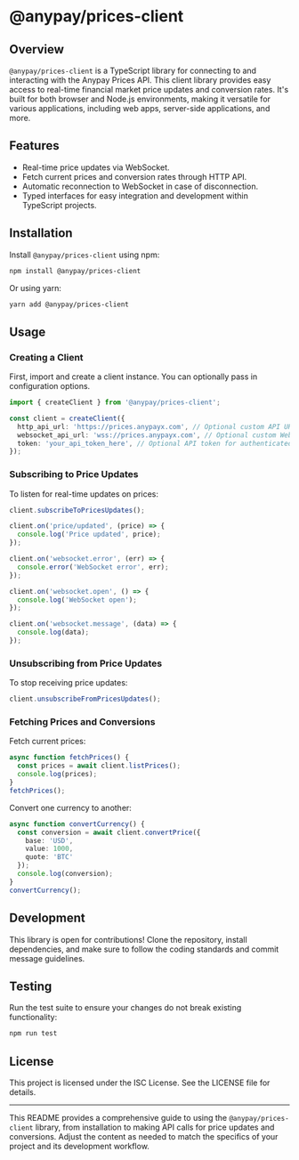 # @anypay/prices-client

## Overview

`@anypay/prices-client` is a TypeScript library for connecting to and interacting with the Anypay Prices API. This client library provides easy access to real-time financial market price updates and conversion rates. It's built for both browser and Node.js environments, making it versatile for various applications, including web apps, server-side applications, and more.

## Features

- Real-time price updates via WebSocket.
- Fetch current prices and conversion rates through HTTP API.
- Automatic reconnection to WebSocket in case of disconnection.
- Typed interfaces for easy integration and development within TypeScript projects.

## Installation

Install `@anypay/prices-client` using npm:

```bash
npm install @anypay/prices-client
```

Or using yarn:

```bash
yarn add @anypay/prices-client
```

## Usage

### Creating a Client

First, import and create a client instance. You can optionally pass in configuration options.

```typescript
import { createClient } from '@anypay/prices-client';

const client = createClient({
  http_api_url: 'https://prices.anypayx.com', // Optional custom API URL
  websocket_api_url: 'wss://prices.anypayx.com', // Optional custom WebSocket URL
  token: 'your_api_token_here', // Optional API token for authenticated requests
});
```

### Subscribing to Price Updates

To listen for real-time updates on prices:

```typescript
client.subscribeToPricesUpdates();

client.on('price/updated', (price) => {
  console.log('Price updated', price);
});

client.on('websocket.error', (err) => {
  console.error('WebSocket error', err);
});

client.on('websocket.open', () => {
  console.log('WebSocket open');
});

client.on('websocket.message', (data) => {
  console.log(data);
});
```

### Unsubscribing from Price Updates

To stop receiving price updates:

```typescript
client.unsubscribeFromPricesUpdates();
```

### Fetching Prices and Conversions

Fetch current prices:

```typescript
async function fetchPrices() {
  const prices = await client.listPrices();
  console.log(prices);
}
fetchPrices();
```

Convert one currency to another:

```typescript
async function convertCurrency() {
  const conversion = await client.convertPrice({
    base: 'USD',
    value: 1000,
    quote: 'BTC'
  });
  console.log(conversion);
}
convertCurrency();
```

## Development

This library is open for contributions! Clone the repository, install dependencies, and make sure to follow the coding standards and commit message guidelines.

## Testing

Run the test suite to ensure your changes do not break existing functionality:

```bash
npm run test
```

## License

This project is licensed under the ISC License. See the LICENSE file for details.

---

This README provides a comprehensive guide to using the `@anypay/prices-client` library, from installation to making API calls for price updates and conversions. Adjust the content as needed to match the specifics of your project and its development workflow.